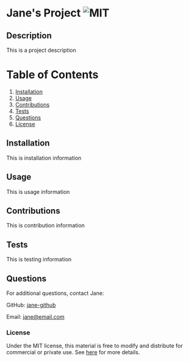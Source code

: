 
# Jane's Project ![MIT](https://img.shields.io/badge/license-MIT-yellow?style=for-the-badge)

## Description
This is a project description

# Table of Contents
1. [Installation](#installation)
2. [Usage](#usage)
3. [Contributions](#contributions)
4. [Tests](#tests)
5. [Questions](#questions)
6. [License](#license)

## Installation
This is installation information

## Usage
This is usage information

## Contributions
This is contribution information

## Tests
This is testing information

## Questions
For additional questions, contact Jane:

GitHub: [jane-github](https://github.com/jane-github)

Email: jane@email.com

### License
Under the MIT license, this material is free to modify and distribute for commercial or private use. See [here](https://opensource.org/licenses/MIT) for more details.
